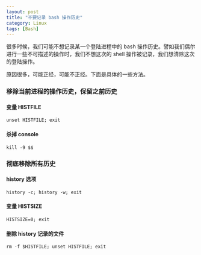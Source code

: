 ```yaml
---
layout: post
title: "不要记录 bash 操作历史"
category: Linux
tags: [Bash]
---
```


很多时候，我们可能不想记录某一个登陆进程中的 bash 操作历史。譬如我们偶尔进行一些不可描述的操作时，我们不想这次的 shell 操作被记录，我们想清除这次的登陆操作。

原因很多，可能正经，可能不正经。下面是具体的一些方法。

### 移除当前进程的操作历史，保留之前历史

#### 变量 HISTFILE

    unset HISTFILE; exit

#### 杀掉 console

    kill -9 $$

### 彻底移除所有历史

#### history 选项

    history -c; history -w; exit

#### 变量 HISTSIZE

    HISTSIZE=0; exit

#### 删除 history 记录的文件

    rm -f $HISTFILE; unset HISTFILE; exit
